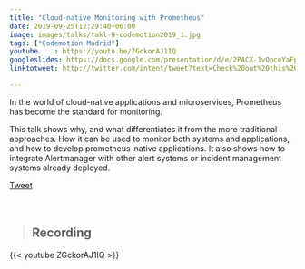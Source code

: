 ```yaml
---
title: "Cloud-native Monitoring with Prometheus"
date: 2019-09-25T12:29:40+06:00
image: images/talks/takl-9-codemotion2019_1.jpg
tags: ["Codemotion Madrid"]
youtube    : https://youtu.be/ZGckorAJ1IQ
googleslides: https://docs.google.com/presentation/d/e/2PACX-1vQnceYaFpZgMyaAH6EqvdqmGjVzlnFJdTTFZ7VoJObNOigW4rvgMK1PpoA7QfhSCQ/embed?start=false&loop=false&delayms=3000
linktotweet: http://twitter.com/intent/tweet?text=Check%20out%20this%20talk:%20“Cloud-native%20monitoring%20with%20Prometheus”%20by%20%40beatrizmrg%20%23PrometheusIO%20%23codemoMadrid&url=https://b3a.dev/talks/codemotion-2019/

---
```

In the world of cloud-native applications and microservices, Prometheus has become the standard for monitoring.

This talk shows why, and what differentiates it from the more traditional approaches. How it can be used to monitor both systems and applications, and how to develop prometheus-native applications. It also shows how to integrate Alertmanager with other alert systems or incident management systems already deployed.
<div class="blog-content singleiconp">
    <a href="http://twitter.com/intent/tweet?text=Check%20out%20this%20talk:%20“Cloud-native%20monitoring%20with%20Prometheus”%20by%20%40beatrizmrg%20%23PrometheusIO%20%23codemoMadrid&url=https://b3a.dev/talks/codemotion-2019/" target="_blank" class="talklisticons btn btn-dafault btn-details hvr-bounce-to-right"><i class="ion-social-twitter"></i> Tweet</a>
</div>

<br/>
<br/>

> ## Recording
{{< youtube ZGckorAJ1IQ >}}

<br/>

